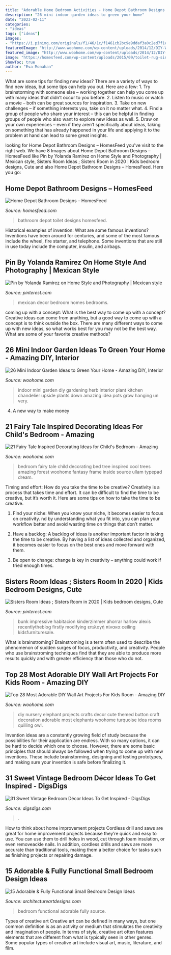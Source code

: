 ```yaml
---
title: "Adorable Home Bedroom Activities - Home Depot Bathroom Designs – Homesfeed"
description: "26 mini indoor garden ideas to green your home"
date: "2023-02-11"
categories:
- "ideas"
tags: ["ideas"]
images:
- "https://i.pinimg.com/originals/f1/46/1c/f1461cb2bc9e9ddaf3a0c2ed7f1e26da.jpg"
featuredImage: "http://www.woohome.com/wp-content/uploads/2014/12/DIY-Wall-art-for-kids-room-24.jpg"
featured_image: "http://www.woohome.com/wp-content/uploads/2014/12/DIY-Wall-art-for-kids-room-24.jpg"
image: "https://homesfeed.com/wp-content/uploads/2015/09/toilet-rug-sink-cabinet-lamp-mirror.jpg"
ShowToc: true
author: "Eva Monahan"
---
```



What are some tips for finding new ideas?
There are a variety of ways to find new ideas, but some tips can help you out. Here are a few: 1. Try brainstorming with someone else – working together can help you come up with many ideas that didn’t occur to you before. 2. Listen to music or watch a movie – both can be great sources for inspiration. 3. Take on new challenges – if something interests you, take on it no matter what. 4. Find a group of people who share your interest – this can be helpful in finding groups of people who also want to explore new ideas as well. 5. Draw on your own experiences – even if they aren’t specifically about ideas, taking on something that has already happened in your life and applying it to the problem at hand can lead to some great insights.

	

		
looking for Home Depot Bathroom Designs – HomesFeed you've visit to the right web. We have 8 Images about Home Depot Bathroom Designs – HomesFeed like Pin by Yolanda Ramirez on Home Style and Photography | Mexican style, Sisters Room Ideas ; Sisters Room in 2020 | Kids bedroom designs, Cute and also Home Depot Bathroom Designs – HomesFeed. Here you go:
		
    
## Home Depot Bathroom Designs – HomesFeed

<img loading=lazy src="https://homesfeed.com/wp-content/uploads/2015/09/toilet-rug-sink-cabinet-lamp-mirror.jpg" onerror="this.onerror=null;this.src='https://tse1.mm.bing.net/th?id=OIP.gvCkBhTRN_6xoFEQ40pyJQHaLJ&amp;pid=15.1';" alt="Home Depot Bathroom Designs – HomesFeed">

_Source: homesfeed.com_

>bathroom depot toilet designs homesfeed. 

	

Historical examples of invention: What are some famous inventions?
Inventions have been around for centuries, and some of the most famous include the wheel, fire starter, and telephone. Some inventions that are still in use today include the computer, insulin, and airbags.

    
## Pin By Yolanda Ramirez On Home Style And Photography | Mexican Style

<img loading=lazy src="https://i.pinimg.com/originals/f1/46/1c/f1461cb2bc9e9ddaf3a0c2ed7f1e26da.jpg" onerror="this.onerror=null;this.src='https://tse1.mm.bing.net/th?id=OIP.TP2TJo0h38G5clNjZoA5lAHaNK&amp;pid=15.1';" alt="Pin by Yolanda Ramirez on Home Style and Photography | Mexican style">

_Source: pinterest.com_

>mexican decor bedroom homes bedrooms. 

	

coming up with a concept: What is the best way to come up with a concept?
Creative ideas can come from anything, but a good way to come up with a concept is to think outside the box. There are many different ways to come up with new ideas, so what works best for you may not be the best way. What are some of your favorite creative methods?

    
## 26 Mini Indoor Garden Ideas To Green Your Home - Amazing DIY, Interior

<img loading=lazy src="http://www.woohome.com/wp-content/uploads/2014/03/Mini-Indoor-Gardening-26.jpg" onerror="this.onerror=null;this.src='https://tse1.mm.bing.net/th?id=OIP.w-B-pDD9y9qYrcVnrGWyiQHaTA&amp;pid=15.1';" alt="26 Mini Indoor Garden Ideas to Green Your Home - Amazing DIY, Interior">

_Source: woohome.com_

>indoor mini garden diy gardening herb interior plant kitchen chandelier upside plants down amazing idea pots grow hanging un very. 

	

4. A new way to make money 

    
## 21 Fairy Tale Inspired Decorating Ideas For Child&#039;s Bedroom - Amazing

<img loading=lazy src="http://www.woohome.com/wp-content/uploads/2015/06/Fairy-Tale-Child-Bedroom-WooHome-16.jpg" onerror="this.onerror=null;this.src='https://tse3.mm.bing.net/th?id=OIP.nvElJIyhfHa9SMyDZ9n7JgHaLE&amp;pid=15.1';" alt="21 Fairy Tale Inspired Decorating Ideas for Child&#039;s Bedroom - Amazing">

_Source: woohome.com_

>bedroom fairy tale child decorating bed tree inspired cool trees amazing forest woohome fantasy frame inside source ullam typepad dream. 

	

Timing and effort: How do you take the time to be creative?
Creativity is a process that takes time and effort. It can be difficult to find the time to be creative, but it’s worth it. Here are some tips on how to take the time to be creative.
1. Find your niche: When you know your niche, it becomes easier to focus on creativity. nd by understanding what you fit into, you can plan your workflow better and avoid wasting time on things that don’t matter.

2. Have a backlog: A backlog of ideas is another important factor in taking the time to be creative. By having a list of ideas collected and organized, it becomes easier to focus on the best ones and move forward with them.

3. Be open to change: change is key in creativity – anything could work if tried enough times.

    
## Sisters Room Ideas ; Sisters Room In 2020 | Kids Bedroom Designs, Cute

<img loading=lazy src="https://i.pinimg.com/736x/e0/ef/60/e0ef60d2d62bb53b55fffe5ece934ec4.jpg" onerror="this.onerror=null;this.src='https://tse1.mm.bing.net/th?id=OIP.7m1DT92ehhyIm9Jv1DnUDAHaLK&amp;pid=15.1';" alt="Sisters Room Ideas ; Sisters Room in 2020 | Kids bedroom designs, Cute">

_Source: pinterest.com_

>bunk impressive habitacion kinderzimmer ahorrar harlow alexis recentlytheblog firstly modifying επιλογή πίνακα ceiling kidsfurnituresale. 

	

What is brainstroming?
Brainstroming is a term often used to describe the phenomenon of sudden surges of focus, productivity, and creativity. People who use brainstroming techniques find that they are able to produce more results quickly and with greater efficiency than those who do not.

    
## Top 28 Most Adorable DIY Wall Art Projects For Kids Room - Amazing DIY

<img loading=lazy src="http://www.woohome.com/wp-content/uploads/2014/12/DIY-Wall-art-for-kids-room-24.jpg" onerror="this.onerror=null;this.src='https://tse2.mm.bing.net/th?id=OIP.bLxpCXmJkEHNnzdBGK00_wHaLH&amp;pid=15.1';" alt="Top 28 Most Adorable DIY Wall Art Projects For Kids Room - Amazing DIY">

_Source: woohome.com_

>diy nursery elephant projects crafts decor cute themed button craft decoration adorable most elephants woohome turquoise idea rooms quilling owl. 

	

Invention ideas are a constantly growing field of study because the possibilities for their application are endless. With so many options, it can be hard to decide which one to choose. However, there are some basic principles that should always be followed when trying to come up with new inventions. These include brainstorming, designing and testing prototypes, and making sure your invention is safe before finalizing it.

    
## 31 Sweet Vintage Bedroom Décor Ideas To Get Inspired - DigsDigs

<img loading=lazy src="https://www.digsdigs.com/photos/sweet-vintage-bedroom-decor-ideas-to-get-inspired-30-554x830.jpg" onerror="this.onerror=null;this.src='https://tse1.mm.bing.net/th?id=OIP.6r48CMKblAyQSx6XpcXlPQHaLG&amp;pid=15.1';" alt="31 Sweet Vintage Bedroom Décor Ideas To Get Inspired - DigsDigs">

_Source: digsdigs.com_

>. 

	

How to think about home improvement projects
Cordless drill and saws are great for home improvement projects because they’re quick and easy to use. You can use them to drill holes in wood, cut through foam insulation, or even removeackle nails. In addition, cordless drills and saws are more accurate than traditional tools, making them a better choice for tasks such as finishing projects or repairing damage.

    
## 15 Adorable &amp; Fully Functional Small Bedroom Design Ideas

<img loading=lazy src="http://www.architectureartdesigns.com/wp-content/uploads/2015/02/737-630x452.jpg" onerror="this.onerror=null;this.src='https://tse3.mm.bing.net/th?id=OIP.TKd-T_XRQB7qN5Ga5MkVuQHaFU&amp;pid=15.1';" alt="15 Adorable &amp; Fully Functional Small Bedroom Design Ideas">

_Source: architectureartdesigns.com_

>bedroom functional adorable fully source. 

	

Types of creative art
Creative art can be defined in many ways, but one common definition is as an activity or medium that stimulates the creativity and imagination of people. In terms of style, creative art often features elements that are different from what is typically seen in other genres. Some popular types of creative art include visual art, music, literature, and film.

